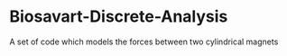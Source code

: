 # Biosavart-Discrete-Analysis
A set of code which models the forces between two cylindrical magnets
